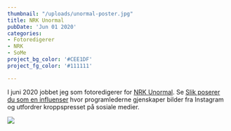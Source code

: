 ```yaml
---
thumbnail: "/uploads/unormal-poster.jpg"
title: NRK Unormal
pubDate: 'Jun 01 2020'
categories:
- Fotoredigerer
- NRK
- SoMe
project_bg_color: '#CEE1DF'
project_fg_color: '#111111'

---
```

I juni 2020 jobbet jeg som fotoredigerer for [NRK Unormal](https://tv.nrk.no/serie/unormal). Se [Slik poserer du som en influenser](https://tv.nrk.no/serie/unormal/2020/DMYT21002420)
hvor programlederne gjenskaper bilder fra Instagram og utfordrer kroppspresset på sosiale medier.

![](/uploads/unormal-poster.jpg)
